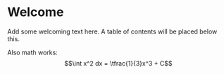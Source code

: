 # Welcome

Add some welcoming text here. A table of contents will be placed below this.


Also math works:
$$\int x^2 dx = \tfrac{1}{3}x^3 + C$$
